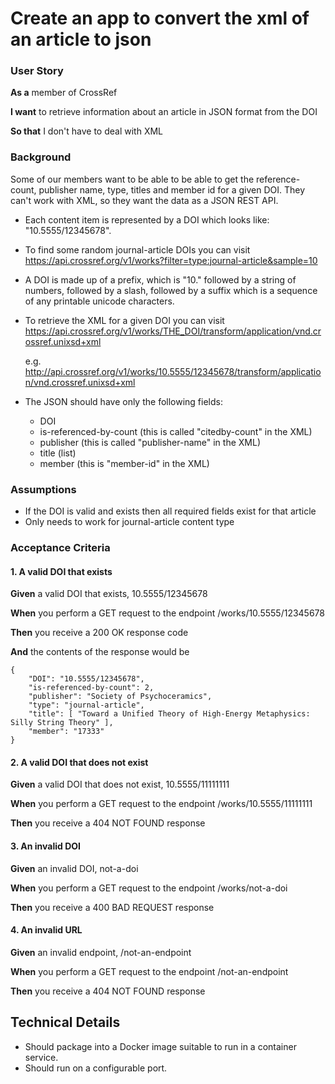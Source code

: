 # Create an app to convert the xml of an article to json


### User Story

**As a** member of CrossRef 

**I want** to retrieve information about an article in JSON format from the DOI

**So that** I don't have to deal with XML


### Background

Some of our members want to be able to be able to get the reference-count, publisher name,
type, titles and member id for a given DOI. They can't work with XML, so they want the data as
a JSON REST API.

* Each content item is represented by a DOI which looks like: "10.5555/12345678". 

* To find some random journal-article DOIs you can visit 
  https://api.crossref.org/v1/works?filter=type:journal-article&sample=10

* A DOI is made up of a prefix, which is "10." followed by a string of numbers, followed by
  a slash, followed by a suffix which is a sequence of any printable unicode characters.

* To retrieve the XML for a given DOI you can visit
  https://api.crossref.org/v1/works/THE_DOI/transform/application/vnd.crossref.unixsd+xml

  e.g. http://api.crossref.org/v1/works/10.5555/12345678/transform/application/vnd.crossref.unixsd+xml
  
* The JSON should have only the following fields:
  - DOI
  - is-referenced-by-count (this is called "citedby-count" in the XML)
  - publisher (this is called "publisher-name" in the XML)
  - title (list)
  - member (this is "member-id" in the XML)


### Assumptions

* If the DOI is valid and exists then all required fields exist for that article
* Only needs to work for journal-article content type
  
### Acceptance Criteria

#### 1.  A valid DOI that exists

**Given** a valid DOI that exists, 10.5555/12345678

**When** you perform a GET request to the endpoint /works/10.5555/12345678

**Then** you receive a 200 OK response code

**And** the contents of the response would be 

    {
        "DOI": "10.5555/12345678", 
        "is-referenced-by-count": 2,
        "publisher": "Society of Psychoceramics",
        "type": "journal-article",
        "title": [ "Toward a Unified Theory of High-Energy Metaphysics: Silly String Theory" ],
        "member": "17333" 
    }
    
#### 2. A valid DOI that does not exist

**Given** a valid DOI that does not exist, 10.5555/11111111

**When** you perform a GET request to the endpoint /works/10.5555/11111111

**Then** you receive a 404 NOT FOUND response

#### 3. An invalid DOI

**Given** an invalid DOI, not-a-doi

**When** you perform a GET request to the endpoint /works/not-a-doi

**Then** you receive a 400 BAD REQUEST response

#### 4. An invalid URL

**Given** an invalid endpoint, /not-an-endpoint

**When** you perform a GET request to the endpoint /not-an-endpoint

**Then** you receive a 404 NOT FOUND response


## Technical Details

* Should package into a Docker image suitable to run in a container service.
* Should run on a configurable port.